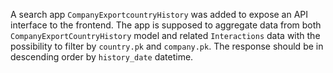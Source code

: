 A search app `CompanyExportcountryHistory` was added to expose an API interface to the frontend. The app is supposed to 
aggregate data from both `CompanyExportCountryHistory` model and related `Interactions` data with the possibility to 
filter by `country.pk` and `company.pk`. The response should be in descending order by `history_date` datetime.  